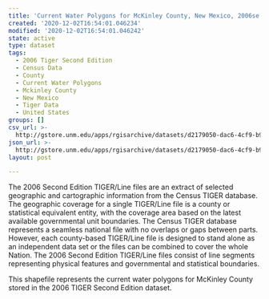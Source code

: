 ```yaml
---
title: 'Current Water Polygons for McKinley County, New Mexico, 2006se TIGER'
created: '2020-12-02T16:54:01.046234'
modified: '2020-12-02T16:54:01.046242'
state: active
type: dataset
tags:
  - 2006 Tiger Second Edition
  - Census Data
  - County
  - Current Water Polygons
  - Mckinley County
  - New Mexico
  - Tiger Data
  - United States
groups: []
csv_url: >-
  http://gstore.unm.edu/apps/rgisarchive/datasets/d2179050-dac6-4cf9-b9df-a6f00398fa7b/tgr2006se_mcki_wat.derived.csv
json_url: >-
  http://gstore.unm.edu/apps/rgisarchive/datasets/d2179050-dac6-4cf9-b9df-a6f00398fa7b/tgr2006se_mcki_wat.derived.json
layout: post

---
```

The 2006 Second Edition TIGER/Line files are an extract of selected geographic and cartographic information from the Census TIGER database.  The geographic coverage for a single TIGER/Line file is a county or statistical equivalent entity, with the coverage area based on the latest available governmental unit boundaries. The Census TIGER database represents a seamless national file with no overlaps or gaps between parts.  However, each county-based TIGER/Line file is designed to stand alone as an independent data set or the files can be combined to cover the whole Nation.  The 2006 Second Edition  TIGER/Line files consist of line segments representing physical features and governmental and statistical boundaries.  

This shapefile represents the current water polygons for McKinley County stored in the 2006 TIGER Second Edition dataset.
